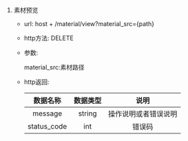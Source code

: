  1. 素材预览

    + url: host + /material/view?material_src={path}
    + http方法: DELETE
    + 参数:
        
        material_src:素材路径
        
    + http返回: 
    
         | 数据名称 | 数据类型 | 说明 |
         | :-------: | :------: | :---: |
         | message | string | 操作说明或者错误说明 |
         | status_code | int | 错误码 |